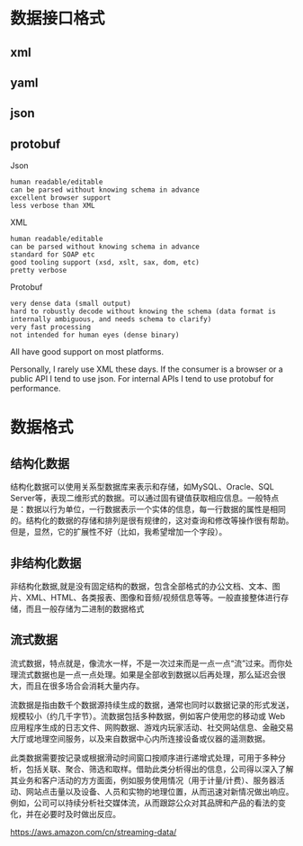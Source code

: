 # 数据接口格式
## xml

## yaml

## json

## protobuf





Json

    human readable/editable
    can be parsed without knowing schema in advance
    excellent browser support
    less verbose than XML

XML

    human readable/editable
    can be parsed without knowing schema in advance
    standard for SOAP etc
    good tooling support (xsd, xslt, sax, dom, etc)
    pretty verbose

Protobuf

    very dense data (small output)
    hard to robustly decode without knowing the schema (data format is internally ambiguous, and needs schema to clarify)
    very fast processing
    not intended for human eyes (dense binary)

All have good support on most platforms.

Personally, I rarely use XML these days. If the consumer is a browser or a public API I tend to use json. For internal APIs I tend to use protobuf for performance.

# 数据格式
## 结构化数据
结构化数据可以使用关系型数据库来表示和存储，如MySQL、Oracle、SQL Server等，表现二维形式的数据。可以通过固有键值获取相应信息。一般特点是：数据以行为单位，一行数据表示一个实体的信息，每一行数据的属性是相同的。结构化的数据的存储和排列是很有规律的，这对查询和修改等操作很有帮助。但是，显然，它的扩展性不好（比如，我希望增加一个字段）。
## 非结构化数据
非结构化数据,就是没有固定结构的数据，包含全部格式的办公文档、文本、图片、XML、HTML、各类报表、图像和音频/视频信息等等。一般直接整体进行存储，而且一般存储为二进制的数据格式
## 流式数据
流式数据，特点就是，像流水一样，不是一次过来而是一点一点“流”过来。而你处理流式数据也是一点一点处理。如果是全部收到数据以后再处理，那么延迟会很大，而且在很多场合会消耗大量内存。

流数据是指由数千个数据源持续生成的数据，通常也同时以数据记录的形式发送，规模较小（约几千字节）。流数据包括多种数据，例如客户使用您的移动或 Web 应用程序生成的日志文件、网购数据、游戏内玩家活动、社交网站信息、金融交易大厅或地理空间服务，以及来自数据中心内所连接设备或仪器的遥测数据。

此类数据需要按记录或根据滑动时间窗口按顺序进行递增式处理，可用于多种分析，包括关联、聚合、筛选和取样。借助此类分析得出的信息，公司得以深入了解其业务和客户活动的方方面面，例如服务使用情况（用于计量/计费）、服务器活动、网站点击量以及设备、人员和实物的地理位置，从而迅速对新情况做出响应。例如，公司可以持续分析社交媒体流，从而跟踪公众对其品牌和产品的看法的变化，并在必要时及时做出反应。

https://aws.amazon.com/cn/streaming-data/
